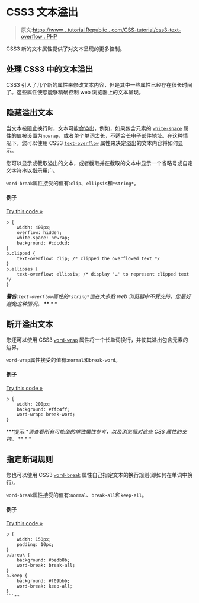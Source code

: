 # CSS3 文本溢出

> 原文:[https://www . tutorial Republic . com/CSS-tutorial/css3-text-overflow . PHP](https://www.tutorialrepublic.com/css-tutorial/css3-text-overflow.php)

CSS3 新的文本属性提供了对文本呈现的更多控制。

## 处理 CSS3 中的文本溢出

CSS3 引入了几个新的属性来修改文本内容，但是其中一些属性已经存在很长时间了。这些属性使您能够精确控制 web 浏览器上的文本呈现。

## 隐藏溢出文本

当文本被阻止换行时，文本可能会溢出，例如，如果包含元素的 [`white-space`](../css-reference/css-white-space-property.php) 属性的值被设置为`nowrap`，或者单个单词太长，不适合长电子邮件地址。在这种情况下，您可以使用 CSS3 [`text-overflow`](../css-reference/css3-text-overflow-property.php) 属性来决定溢出的文本内容将如何显示。

您可以显示或截取溢出的文本，或者截取并在截取的文本中显示一个省略号或自定义字符串以指示用户。

`word-break`属性接受的值有:`clip`、`ellipsis`和`*string*`。

#### 例子

[Try this code »](../codelab.php?topic=css3&file=text-overflow-property "Try this code using online Editor")

```
p {
    width: 400px;
    overflow: hidden;
    white-space: nowrap;
    background: #cdcdcd;
}
p.clipped {
    text-overflow: clip; /* clipped the overflowed text */
}
p.ellipses {
    text-overflow: ellipsis; /* display '…' to represent clipped text */
}
```

 ***警告:**`text-overflow`属性的`*string*`值在大多数 web 浏览器中不受支持，您最好避免这种情况。*  ** * *

## 断开溢出文本

您还可以使用 CSS3 [`word-wrap`](../css-reference/css3-word-wrap-property.php) 属性将一个长单词换行，并使其溢出包含元素的边界。

`word-wrap`属性接受的值有:`normal`和`break-word`。

#### 例子

[Try this code »](../codelab.php?topic=css3&file=word-wrap-property "Try this code using online Editor")

```
p {
    width: 200px;
    background: #ffc4ff;
    word-wrap: break-word;
}
```

 ***提示:**请查看所有可能值的单独属性参考，以及浏览器对这些 CSS 属性的支持。*  ** * *

## 指定断词规则

您也可以使用 CSS3 [`word-break`](../css-reference/css3-word-break-property.php) 属性自己指定文本的换行规则(即如何在单词中换行)。

`word-break`属性接受的值有:`normal`、`break-all`和`keep-all`。

#### 例子

[Try this code »](../codelab.php?topic=css3&file=word-break-property "Try this code using online Editor")

```
p {
    width: 150px;
    padding: 10px;
}
p.break {
    background: #bedb8b;
    word-break: break-all;
}
p.keep {
    background: #f09bbb;
    word-break: keep-all;
}
```**